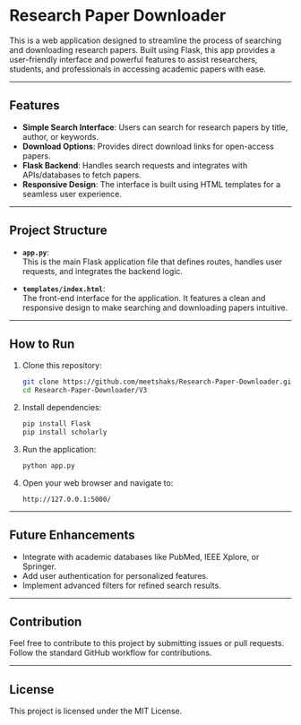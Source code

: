 
# Research Paper Downloader

This is a web application designed to streamline the process of searching and downloading research papers. Built using Flask, this app provides a user-friendly interface and powerful features to assist researchers, students, and professionals in accessing academic papers with ease.

---

## Features

- **Simple Search Interface**: Users can search for research papers by title, author, or keywords.
- **Download Options**: Provides direct download links for open-access papers.
- **Flask Backend**: Handles search requests and integrates with APIs/databases to fetch papers.
- **Responsive Design**: The interface is built using HTML templates for a seamless user experience.

---

## Project Structure

- **`app.py`**:  
  This is the main Flask application file that defines routes, handles user requests, and integrates the backend logic.

- **`templates/index.html`**:  
  The front-end interface for the application. It features a clean and responsive design to make searching and downloading papers intuitive.

---

## How to Run

1. Clone this repository:
   ```bash
   git clone https://github.com/meetshaks/Research-Paper-Downloader.git
   cd Research-Paper-Downloader/V3
   ```

2. Install dependencies:
   ```bash
   pip install Flask
   pip install scholarly
   ```

3. Run the application:
   ```bash
   python app.py
   ```

4. Open your web browser and navigate to:
   ```
   http://127.0.0.1:5000/
   ```

---

## Future Enhancements

- Integrate with academic databases like PubMed, IEEE Xplore, or Springer.
- Add user authentication for personalized features.
- Implement advanced filters for refined search results.

---

## Contribution

Feel free to contribute to this project by submitting issues or pull requests. Follow the standard GitHub workflow for contributions.

---

## License

This project is licensed under the MIT License.
